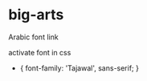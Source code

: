 # big-arts


Arabic font link 


<link rel="preconnect" href="https://fonts.gstatic.com">
<link href="https://fonts.googleapis.com/css2?family=Tajawal&display=swap" rel="stylesheet">

activate font in css 
* {
font-family: 'Tajawal', sans-serif;
}
